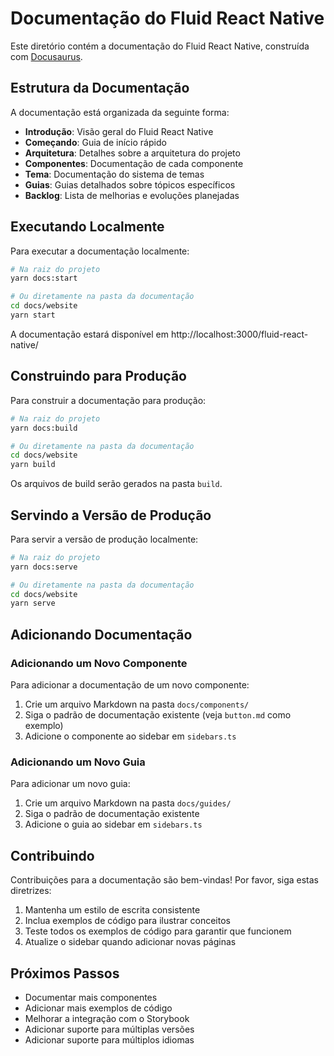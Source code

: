 # Documentação do Fluid React Native

Este diretório contém a documentação do Fluid React Native, construída com [Docusaurus](https://docusaurus.io/).

## Estrutura da Documentação

A documentação está organizada da seguinte forma:

- **Introdução**: Visão geral do Fluid React Native
- **Começando**: Guia de início rápido
- **Arquitetura**: Detalhes sobre a arquitetura do projeto
- **Componentes**: Documentação de cada componente
- **Tema**: Documentação do sistema de temas
- **Guias**: Guias detalhados sobre tópicos específicos
- **Backlog**: Lista de melhorias e evoluções planejadas

## Executando Localmente

Para executar a documentação localmente:

```bash
# Na raiz do projeto
yarn docs:start

# Ou diretamente na pasta da documentação
cd docs/website
yarn start
```

A documentação estará disponível em http://localhost:3000/fluid-react-native/

## Construindo para Produção

Para construir a documentação para produção:

```bash
# Na raiz do projeto
yarn docs:build

# Ou diretamente na pasta da documentação
cd docs/website
yarn build
```

Os arquivos de build serão gerados na pasta `build`.

## Servindo a Versão de Produção

Para servir a versão de produção localmente:

```bash
# Na raiz do projeto
yarn docs:serve

# Ou diretamente na pasta da documentação
cd docs/website
yarn serve
```

## Adicionando Documentação

### Adicionando um Novo Componente

Para adicionar a documentação de um novo componente:

1. Crie um arquivo Markdown na pasta `docs/components/`
2. Siga o padrão de documentação existente (veja `button.md` como exemplo)
3. Adicione o componente ao sidebar em `sidebars.ts`

### Adicionando um Novo Guia

Para adicionar um novo guia:

1. Crie um arquivo Markdown na pasta `docs/guides/`
2. Siga o padrão de documentação existente
3. Adicione o guia ao sidebar em `sidebars.ts`

## Contribuindo

Contribuições para a documentação são bem-vindas! Por favor, siga estas diretrizes:

1. Mantenha um estilo de escrita consistente
2. Inclua exemplos de código para ilustrar conceitos
3. Teste todos os exemplos de código para garantir que funcionem
4. Atualize o sidebar quando adicionar novas páginas

## Próximos Passos

- Documentar mais componentes
- Adicionar mais exemplos de código
- Melhorar a integração com o Storybook
- Adicionar suporte para múltiplas versões
- Adicionar suporte para múltiplos idiomas

